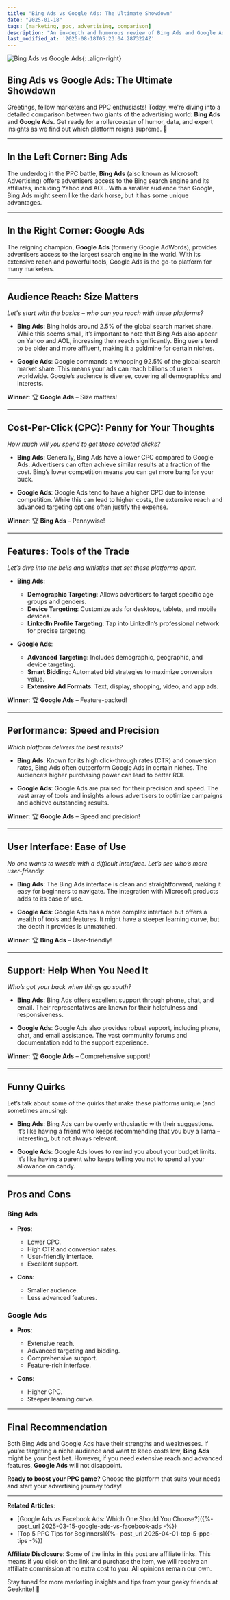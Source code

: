 ```yaml
---
title: "Bing Ads vs Google Ads: The Ultimate Showdown"
date: "2025-01-18"
tags: [marketing, ppc, advertising, comparison]
description: "An in-depth and humorous review of Bing Ads and Google Ads, comparing their features, performance, and overall value."
last_modified_at: '2025-08-18T05:23:04.2873224Z'
---
```


![Bing Ads vs Google Ads](https://i.imgur.com/aRyU7Xem.jpg){: .align-right}

## Bing Ads vs Google Ads: The Ultimate Showdown

Greetings, fellow marketers and PPC enthusiasts! Today, we're diving into a detailed comparison between two giants of the advertising world: **Bing Ads** and **Google Ads**. Get ready for a rollercoaster of humor, data, and expert insights as we find out which platform reigns supreme. 🚀

---

## **In the Left Corner: Bing Ads**

The underdog in the PPC battle, **Bing Ads** (also known as Microsoft Advertising) offers advertisers access to the Bing search engine and its affiliates, including Yahoo and AOL. With a smaller audience than Google, Bing Ads might seem like the dark horse, but it has some unique advantages.

---

## **In the Right Corner: Google Ads**

The reigning champion, **Google Ads** (formerly Google AdWords), provides advertisers access to the largest search engine in the world. With its extensive reach and powerful tools, Google Ads is the go-to platform for many marketers.

---

## **Audience Reach: Size Matters**

*Let's start with the basics – who can you reach with these platforms?*

- **Bing Ads**: Bing holds around 2.5% of the global search market share. While this seems small, it’s important to note that Bing Ads also appear on Yahoo and AOL, increasing their reach significantly. Bing users tend to be older and more affluent, making it a goldmine for certain niches.

- **Google Ads**: Google commands a whopping 92.5% of the global search market share. This means your ads can reach billions of users worldwide. Google’s audience is diverse, covering all demographics and interests.

**Winner**: 🏆 **Google Ads** – Size matters!

---

## **Cost-Per-Click (CPC): Penny for Your Thoughts**

*How much will you spend to get those coveted clicks?*

- **Bing Ads**: Generally, Bing Ads have a lower CPC compared to Google Ads. Advertisers can often achieve similar results at a fraction of the cost. Bing’s lower competition means you can get more bang for your buck.

- **Google Ads**: Google Ads tend to have a higher CPC due to intense competition. While this can lead to higher costs, the extensive reach and advanced targeting options often justify the expense.

**Winner**: 🏆 **Bing Ads** – Pennywise!

---

## **Features: Tools of the Trade**

*Let’s dive into the bells and whistles that set these platforms apart.*

- **Bing Ads**:
  - **Demographic Targeting**: Allows advertisers to target specific age groups and genders.
  - **Device Targeting**: Customize ads for desktops, tablets, and mobile devices.
  - **LinkedIn Profile Targeting**: Tap into LinkedIn’s professional network for precise targeting.

- **Google Ads**:
  - **Advanced Targeting**: Includes demographic, geographic, and device targeting.
  - **Smart Bidding**: Automated bid strategies to maximize conversion value.
  - **Extensive Ad Formats**: Text, display, shopping, video, and app ads.

**Winner**: 🏆 **Google Ads** – Feature-packed!

---

## **Performance: Speed and Precision**

*Which platform delivers the best results?*

- **Bing Ads**: Known for its high click-through rates (CTR) and conversion rates, Bing Ads often outperform Google Ads in certain niches. The audience’s higher purchasing power can lead to better ROI.

- **Google Ads**: Google Ads are praised for their precision and speed. The vast array of tools and insights allows advertisers to optimize campaigns and achieve outstanding results.

**Winner**: 🏆 **Google Ads** – Speed and precision!

---

## **User Interface: Ease of Use**

*No one wants to wrestle with a difficult interface. Let’s see who’s more user-friendly.*

- **Bing Ads**: The Bing Ads interface is clean and straightforward, making it easy for beginners to navigate. The integration with Microsoft products adds to its ease of use.

- **Google Ads**: Google Ads has a more complex interface but offers a wealth of tools and features. It might have a steeper learning curve, but the depth it provides is unmatched.

**Winner**: 🏆 **Bing Ads** – User-friendly!

---

## **Support: Help When You Need It**

*Who’s got your back when things go south?*

- **Bing Ads**: Bing Ads offers excellent support through phone, chat, and email. Their representatives are known for their helpfulness and responsiveness.

- **Google Ads**: Google Ads also provides robust support, including phone, chat, and email assistance. The vast community forums and documentation add to the support experience.

**Winner**: 🏆 **Google Ads** – Comprehensive support!

---

## **Funny Quirks**

Let’s talk about some of the quirks that make these platforms unique (and sometimes amusing):

- **Bing Ads**: Bing Ads can be overly enthusiastic with their suggestions. It’s like having a friend who keeps recommending that you buy a llama – interesting, but not always relevant.

- **Google Ads**: Google Ads loves to remind you about your budget limits. It’s like having a parent who keeps telling you not to spend all your allowance on candy.

---

## **Pros and Cons**

### **Bing Ads**
- **Pros**:
  - Lower CPC.
  - High CTR and conversion rates.
  - User-friendly interface.
  - Excellent support.

- **Cons**:
  - Smaller audience.
  - Less advanced features.

### **Google Ads**
- **Pros**:
  - Extensive reach.
  - Advanced targeting and bidding.
  - Comprehensive support.
  - Feature-rich interface.

- **Cons**:
  - Higher CPC.
  - Steeper learning curve.

---

## **Final Recommendation**

Both Bing Ads and Google Ads have their strengths and weaknesses. If you’re targeting a niche audience and want to keep costs low, **Bing Ads** might be your best bet. However, if you need extensive reach and advanced features, **Google Ads** will not disappoint.

**Ready to boost your PPC game?** Choose the platform that suits your needs and start your advertising journey today!

---

**Related Articles**:

- [Google Ads vs Facebook Ads: Which One Should You Choose?]({%- post_url 2025-03-15-google-ads-vs-facebook-ads -%})
- [Top 5 PPC Tips for Beginners]({%- post_url 2025-04-01-top-5-ppc-tips -%})

**Affiliate Disclosure**: Some of the links in this post are affiliate links. This means if you click on the link and purchase the item, we will receive an affiliate commission at no extra cost to you. All opinions remain our own.

Stay tuned for more marketing insights and tips from your geeky friends at Geeknite! 🚀

